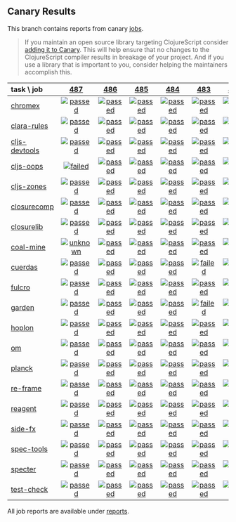 ## Canary Results

This branch contains reports from canary [jobs](https://github.com/cljs-oss/canary/tree/jobs).

> If you maintain an open source library targeting ClojureScript consider [adding it to Canary](https://github.com/cljs-oss/canary/tree/master#how-to-participate). This will help ensure that no changes to the ClojureScript compiler results in breakage of your project. And if you use a library that is important to you, consider helping the maintainers accomplish this.

[//]: # (begin_overview_table)

| task \ job | <a href="reports/2018/07/19/job-000487-1.10.396-e6768a4" title="job #487 finished on 2018-07-19">487</a> | <a href="reports/2018/07/19/job-000486-1.10.373-3123aa3" title="job #486 finished on 2018-07-19">486</a> | <a href="reports/2018/07/18/job-000485-1.10.373-3123aa3" title="job #485 finished on 2018-07-18">485</a> | <a href="reports/2018/07/17/job-000484-1.10.367-9099373" title="job #484 finished on 2018-07-17">484</a> | <a href="reports/2018/07/16/job-000483-1.10.366-17b7146" title="job #483 finished on 2018-07-16">483</a> | <a href="reports/2018/07/15/job-000482-1.10.366-17b7146" title="job #482 finished on 2018-07-15">482</a> | <a href="reports/2018/07/14/job-000481-1.10.363-0773689" title="job #481 finished on 2018-07-14">481</a> | <a href="reports/2018/07/13/job-000480-1.10.363-0773689" title="job #480 finished on 2018-07-13">480</a> | <a href="reports/2018/07/12/job-000479-1.10.363-0773689" title="job #479 finished on 2018-07-12">479</a> | <a href="reports/2018/07/11/job-000478-1.10.363-0773689" title="job #478 finished on 2018-07-11">478</a> |
| :--- | :---: | :---: | :---: | :---: | :---: | :---: | :---: | :---: | :---: | :---: |
| [chromex](https://github.com/binaryage/chromex) | <a href="reports/2018/07/19/job-000487-1.10.396-e6768a4#-chromex"><img title="passed" src="http://box.binaryage.com/s-passed.svg"><a> | <a href="reports/2018/07/19/job-000486-1.10.373-3123aa3#-chromex"><img title="passed" src="http://box.binaryage.com/s-passed.svg"><a> | <a href="reports/2018/07/18/job-000485-1.10.373-3123aa3#-chromex"><img title="passed" src="http://box.binaryage.com/s-passed.svg"><a> | <a href="reports/2018/07/17/job-000484-1.10.367-9099373#-chromex"><img title="passed" src="http://box.binaryage.com/s-passed.svg"><a> | <a href="reports/2018/07/16/job-000483-1.10.366-17b7146#-chromex"><img title="passed" src="http://box.binaryage.com/s-passed.svg"><a> | <a href="reports/2018/07/15/job-000482-1.10.366-17b7146#-chromex"><img title="passed" src="http://box.binaryage.com/s-passed.svg"><a> | <a href="reports/2018/07/14/job-000481-1.10.363-0773689#-chromex"><img title="passed" src="http://box.binaryage.com/s-passed.svg"><a> | <a href="reports/2018/07/13/job-000480-1.10.363-0773689#-chromex"><img title="passed" src="http://box.binaryage.com/s-passed.svg"><a> | <a href="reports/2018/07/12/job-000479-1.10.363-0773689#-chromex"><img title="passed" src="http://box.binaryage.com/s-passed.svg"><a> | <a href="reports/2018/07/11/job-000478-1.10.363-0773689#-chromex"><img title="passed" src="http://box.binaryage.com/s-passed.svg"><a> |
| [clara-rules](https://github.com/cerner/clara-rules) | <a href="reports/2018/07/19/job-000487-1.10.396-e6768a4#-clara-rules"><img title="passed" src="http://box.binaryage.com/s-passed.svg"><a> | <a href="reports/2018/07/19/job-000486-1.10.373-3123aa3#-clara-rules"><img title="passed" src="http://box.binaryage.com/s-passed.svg"><a> | <a href="reports/2018/07/18/job-000485-1.10.373-3123aa3#-clara-rules"><img title="passed" src="http://box.binaryage.com/s-passed.svg"><a> | <a href="reports/2018/07/17/job-000484-1.10.367-9099373#-clara-rules"><img title="passed" src="http://box.binaryage.com/s-passed.svg"><a> | <a href="reports/2018/07/16/job-000483-1.10.366-17b7146#-clara-rules"><img title="passed" src="http://box.binaryage.com/s-passed.svg"><a> | <a href="reports/2018/07/15/job-000482-1.10.366-17b7146#-clara-rules"><img title="passed" src="http://box.binaryage.com/s-passed.svg"><a> | <a href="reports/2018/07/14/job-000481-1.10.363-0773689#-clara-rules"><img title="passed" src="http://box.binaryage.com/s-passed.svg"><a> | <a href="reports/2018/07/13/job-000480-1.10.363-0773689#-clara-rules"><img title="passed" src="http://box.binaryage.com/s-passed.svg"><a> | <a href="reports/2018/07/12/job-000479-1.10.363-0773689#-clara-rules"><img title="passed" src="http://box.binaryage.com/s-passed.svg"><a> | <a href="reports/2018/07/11/job-000478-1.10.363-0773689#-clara-rules"><img title="passed" src="http://box.binaryage.com/s-passed.svg"><a> |
| [cljs-devtools](https://github.com/binaryage/cljs-devtools) | <a href="reports/2018/07/19/job-000487-1.10.396-e6768a4#-cljs-devtools"><img title="passed" src="http://box.binaryage.com/s-passed.svg"><a> | <a href="reports/2018/07/19/job-000486-1.10.373-3123aa3#-cljs-devtools"><img title="passed" src="http://box.binaryage.com/s-passed.svg"><a> | <a href="reports/2018/07/18/job-000485-1.10.373-3123aa3#-cljs-devtools"><img title="passed" src="http://box.binaryage.com/s-passed.svg"><a> | <a href="reports/2018/07/17/job-000484-1.10.367-9099373#-cljs-devtools"><img title="passed" src="http://box.binaryage.com/s-passed.svg"><a> | <a href="reports/2018/07/16/job-000483-1.10.366-17b7146#-cljs-devtools"><img title="passed" src="http://box.binaryage.com/s-passed.svg"><a> | <a href="reports/2018/07/15/job-000482-1.10.366-17b7146#-cljs-devtools"><img title="passed" src="http://box.binaryage.com/s-passed.svg"><a> | <a href="reports/2018/07/14/job-000481-1.10.363-0773689#-cljs-devtools"><img title="passed" src="http://box.binaryage.com/s-passed.svg"><a> | <a href="reports/2018/07/13/job-000480-1.10.363-0773689#-cljs-devtools"><img title="passed" src="http://box.binaryage.com/s-passed.svg"><a> | <a href="reports/2018/07/12/job-000479-1.10.363-0773689#-cljs-devtools"><img title="passed" src="http://box.binaryage.com/s-passed.svg"><a> | <a href="reports/2018/07/11/job-000478-1.10.363-0773689#-cljs-devtools"><img title="passed" src="http://box.binaryage.com/s-passed.svg"><a> |
| [cljs-oops](https://github.com/binaryage/cljs-oops) | <a href="reports/2018/07/19/job-000487-1.10.396-e6768a4#-cljs-oops"><img title="failed" src="http://box.binaryage.com/s-failed.svg"><a> | <a href="reports/2018/07/19/job-000486-1.10.373-3123aa3#-cljs-oops"><img title="passed" src="http://box.binaryage.com/s-passed.svg"><a> | <a href="reports/2018/07/18/job-000485-1.10.373-3123aa3#-cljs-oops"><img title="passed" src="http://box.binaryage.com/s-passed.svg"><a> | <a href="reports/2018/07/17/job-000484-1.10.367-9099373#-cljs-oops"><img title="passed" src="http://box.binaryage.com/s-passed.svg"><a> | <a href="reports/2018/07/16/job-000483-1.10.366-17b7146#-cljs-oops"><img title="passed" src="http://box.binaryage.com/s-passed.svg"><a> | <a href="reports/2018/07/15/job-000482-1.10.366-17b7146#-cljs-oops"><img title="passed" src="http://box.binaryage.com/s-passed.svg"><a> | <a href="reports/2018/07/14/job-000481-1.10.363-0773689#-cljs-oops"><img title="passed" src="http://box.binaryage.com/s-passed.svg"><a> | <a href="reports/2018/07/13/job-000480-1.10.363-0773689#-cljs-oops"><img title="passed" src="http://box.binaryage.com/s-passed.svg"><a> | <a href="reports/2018/07/12/job-000479-1.10.363-0773689#-cljs-oops"><img title="passed" src="http://box.binaryage.com/s-passed.svg"><a> | <a href="reports/2018/07/11/job-000478-1.10.363-0773689#-cljs-oops"><img title="passed" src="http://box.binaryage.com/s-passed.svg"><a> |
| [cljs-zones](https://github.com/binaryage/cljs-zones) | <a href="reports/2018/07/19/job-000487-1.10.396-e6768a4#-cljs-zones"><img title="passed" src="http://box.binaryage.com/s-passed.svg"><a> | <a href="reports/2018/07/19/job-000486-1.10.373-3123aa3#-cljs-zones"><img title="passed" src="http://box.binaryage.com/s-passed.svg"><a> | <a href="reports/2018/07/18/job-000485-1.10.373-3123aa3#-cljs-zones"><img title="passed" src="http://box.binaryage.com/s-passed.svg"><a> | <a href="reports/2018/07/17/job-000484-1.10.367-9099373#-cljs-zones"><img title="passed" src="http://box.binaryage.com/s-passed.svg"><a> | <a href="reports/2018/07/16/job-000483-1.10.366-17b7146#-cljs-zones"><img title="passed" src="http://box.binaryage.com/s-passed.svg"><a> | <a href="reports/2018/07/15/job-000482-1.10.366-17b7146#-cljs-zones"><img title="passed" src="http://box.binaryage.com/s-passed.svg"><a> | <a href="reports/2018/07/14/job-000481-1.10.363-0773689#-cljs-zones"><img title="passed" src="http://box.binaryage.com/s-passed.svg"><a> | <a href="reports/2018/07/13/job-000480-1.10.363-0773689#-cljs-zones"><img title="passed" src="http://box.binaryage.com/s-passed.svg"><a> | <a href="reports/2018/07/12/job-000479-1.10.363-0773689#-cljs-zones"><img title="passed" src="http://box.binaryage.com/s-passed.svg"><a> | <a href="reports/2018/07/11/job-000478-1.10.363-0773689#-cljs-zones"><img title="passed" src="http://box.binaryage.com/s-passed.svg"><a> |
| [closurecomp](https://github.com/mfikes/closurecomp) | <a href="reports/2018/07/19/job-000487-1.10.396-e6768a4#-closurecomp"><img title="passed" src="http://box.binaryage.com/s-passed.svg"><a> | <a href="reports/2018/07/19/job-000486-1.10.373-3123aa3#-closurecomp"><img title="passed" src="http://box.binaryage.com/s-passed.svg"><a> | <a href="reports/2018/07/18/job-000485-1.10.373-3123aa3#-closurecomp"><img title="passed" src="http://box.binaryage.com/s-passed.svg"><a> | <a href="reports/2018/07/17/job-000484-1.10.367-9099373#-closurecomp"><img title="passed" src="http://box.binaryage.com/s-passed.svg"><a> | <a href="reports/2018/07/16/job-000483-1.10.366-17b7146#-closurecomp"><img title="passed" src="http://box.binaryage.com/s-passed.svg"><a> | <a href="reports/2018/07/15/job-000482-1.10.366-17b7146#-closurecomp"><img title="passed" src="http://box.binaryage.com/s-passed.svg"><a> | <a href="reports/2018/07/14/job-000481-1.10.363-0773689#-closurecomp"><img title="passed" src="http://box.binaryage.com/s-passed.svg"><a> | <a href="reports/2018/07/13/job-000480-1.10.363-0773689#-closurecomp"><img title="passed" src="http://box.binaryage.com/s-passed.svg"><a> | <a href="reports/2018/07/12/job-000479-1.10.363-0773689#-closurecomp"><img title="failed" src="http://box.binaryage.com/s-failed.svg"><a> | <a href="reports/2018/07/11/job-000478-1.10.363-0773689#-closurecomp"><img title="passed" src="http://box.binaryage.com/s-passed.svg"><a> |
| [closurelib](https://github.com/mfikes/closurelib) | <a href="reports/2018/07/19/job-000487-1.10.396-e6768a4#-closurelib"><img title="passed" src="http://box.binaryage.com/s-passed.svg"><a> | <a href="reports/2018/07/19/job-000486-1.10.373-3123aa3#-closurelib"><img title="passed" src="http://box.binaryage.com/s-passed.svg"><a> | <a href="reports/2018/07/18/job-000485-1.10.373-3123aa3#-closurelib"><img title="passed" src="http://box.binaryage.com/s-passed.svg"><a> | <a href="reports/2018/07/17/job-000484-1.10.367-9099373#-closurelib"><img title="passed" src="http://box.binaryage.com/s-passed.svg"><a> | <a href="reports/2018/07/16/job-000483-1.10.366-17b7146#-closurelib"><img title="passed" src="http://box.binaryage.com/s-passed.svg"><a> | <a href="reports/2018/07/15/job-000482-1.10.366-17b7146#-closurelib"><img title="passed" src="http://box.binaryage.com/s-passed.svg"><a> | <a href="reports/2018/07/14/job-000481-1.10.363-0773689#-closurelib"><img title="passed" src="http://box.binaryage.com/s-passed.svg"><a> | <a href="reports/2018/07/13/job-000480-1.10.363-0773689#-closurelib"><img title="passed" src="http://box.binaryage.com/s-passed.svg"><a> | <a href="reports/2018/07/12/job-000479-1.10.363-0773689#-closurelib"><img title="passed" src="http://box.binaryage.com/s-passed.svg"><a> | <a href="reports/2018/07/11/job-000478-1.10.363-0773689#-closurelib"><img title="passed" src="http://box.binaryage.com/s-passed.svg"><a> |
| [coal-mine](https://github.com/mfikes/coal-mine) | <a href="reports/2018/07/19/job-000487-1.10.396-e6768a4#-coal-mine"><img title="unknown" src="http://box.binaryage.com/s-unknown.svg"><a> | <a href="reports/2018/07/19/job-000486-1.10.373-3123aa3#-coal-mine"><img title="passed" src="http://box.binaryage.com/s-passed.svg"><a> | <a href="reports/2018/07/18/job-000485-1.10.373-3123aa3#-coal-mine"><img title="passed" src="http://box.binaryage.com/s-passed.svg"><a> | <a href="reports/2018/07/17/job-000484-1.10.367-9099373#-coal-mine"><img title="passed" src="http://box.binaryage.com/s-passed.svg"><a> | <a href="reports/2018/07/16/job-000483-1.10.366-17b7146#-coal-mine"><img title="passed" src="http://box.binaryage.com/s-passed.svg"><a> | <a href="reports/2018/07/15/job-000482-1.10.366-17b7146#-coal-mine"><img title="passed" src="http://box.binaryage.com/s-passed.svg"><a> | <a href="reports/2018/07/14/job-000481-1.10.363-0773689#-coal-mine"><img title="passed" src="http://box.binaryage.com/s-passed.svg"><a> | <a href="reports/2018/07/13/job-000480-1.10.363-0773689#-coal-mine"><img title="passed" src="http://box.binaryage.com/s-passed.svg"><a> | <a href="reports/2018/07/12/job-000479-1.10.363-0773689#-coal-mine"><img title="passed" src="http://box.binaryage.com/s-passed.svg"><a> | <a href="reports/2018/07/11/job-000478-1.10.363-0773689#-coal-mine"><img title="passed" src="http://box.binaryage.com/s-passed.svg"><a> |
| [cuerdas](https://github.com/funcool/cuerdas) | <a href="reports/2018/07/19/job-000487-1.10.396-e6768a4#-cuerdas"><img title="passed" src="http://box.binaryage.com/s-passed.svg"><a> | <a href="reports/2018/07/19/job-000486-1.10.373-3123aa3#-cuerdas"><img title="passed" src="http://box.binaryage.com/s-passed.svg"><a> | <a href="reports/2018/07/18/job-000485-1.10.373-3123aa3#-cuerdas"><img title="passed" src="http://box.binaryage.com/s-passed.svg"><a> | <a href="reports/2018/07/17/job-000484-1.10.367-9099373#-cuerdas"><img title="passed" src="http://box.binaryage.com/s-passed.svg"><a> | <a href="reports/2018/07/16/job-000483-1.10.366-17b7146#-cuerdas"><img title="failed" src="http://box.binaryage.com/s-failed.svg"><a> | <a href="reports/2018/07/15/job-000482-1.10.366-17b7146#-cuerdas"><img title="passed" src="http://box.binaryage.com/s-passed.svg"><a> | <a href="reports/2018/07/14/job-000481-1.10.363-0773689#-cuerdas"><img title="passed" src="http://box.binaryage.com/s-passed.svg"><a> | <a href="reports/2018/07/13/job-000480-1.10.363-0773689#-cuerdas"><img title="passed" src="http://box.binaryage.com/s-passed.svg"><a> | <a href="reports/2018/07/12/job-000479-1.10.363-0773689#-cuerdas"><img title="passed" src="http://box.binaryage.com/s-passed.svg"><a> | <a href="reports/2018/07/11/job-000478-1.10.363-0773689#-cuerdas"><img title="passed" src="http://box.binaryage.com/s-passed.svg"><a> |
| [fulcro](https://github.com/fulcrologic/fulcro) | <a href="reports/2018/07/19/job-000487-1.10.396-e6768a4#-fulcro"><img title="passed" src="http://box.binaryage.com/s-passed.svg"><a> | <a href="reports/2018/07/19/job-000486-1.10.373-3123aa3#-fulcro"><img title="passed" src="http://box.binaryage.com/s-passed.svg"><a> | <a href="reports/2018/07/18/job-000485-1.10.373-3123aa3#-fulcro"><img title="passed" src="http://box.binaryage.com/s-passed.svg"><a> | <a href="reports/2018/07/17/job-000484-1.10.367-9099373#-fulcro"><img title="passed" src="http://box.binaryage.com/s-passed.svg"><a> | <a href="reports/2018/07/16/job-000483-1.10.366-17b7146#-fulcro"><img title="passed" src="http://box.binaryage.com/s-passed.svg"><a> | <a href="reports/2018/07/15/job-000482-1.10.366-17b7146#-fulcro"><img title="passed" src="http://box.binaryage.com/s-passed.svg"><a> | <a href="reports/2018/07/14/job-000481-1.10.363-0773689#-fulcro"><img title="passed" src="http://box.binaryage.com/s-passed.svg"><a> | <a href="reports/2018/07/13/job-000480-1.10.363-0773689#-fulcro"><img title="passed" src="http://box.binaryage.com/s-passed.svg"><a> | <a href="reports/2018/07/12/job-000479-1.10.363-0773689#-fulcro"><img title="passed" src="http://box.binaryage.com/s-passed.svg"><a> | <a href="reports/2018/07/11/job-000478-1.10.363-0773689#-fulcro"><img title="passed" src="http://box.binaryage.com/s-passed.svg"><a> |
| [garden](https://github.com/noprompt/garden) | <a href="reports/2018/07/19/job-000487-1.10.396-e6768a4#-garden"><img title="passed" src="http://box.binaryage.com/s-passed.svg"><a> | <a href="reports/2018/07/19/job-000486-1.10.373-3123aa3#-garden"><img title="passed" src="http://box.binaryage.com/s-passed.svg"><a> | <a href="reports/2018/07/18/job-000485-1.10.373-3123aa3#-garden"><img title="passed" src="http://box.binaryage.com/s-passed.svg"><a> | <a href="reports/2018/07/17/job-000484-1.10.367-9099373#-garden"><img title="passed" src="http://box.binaryage.com/s-passed.svg"><a> | <a href="reports/2018/07/16/job-000483-1.10.366-17b7146#-garden"><img title="failed" src="http://box.binaryage.com/s-failed.svg"><a> | <a href="reports/2018/07/15/job-000482-1.10.366-17b7146#-garden"><img title="passed" src="http://box.binaryage.com/s-passed.svg"><a> | <a href="reports/2018/07/14/job-000481-1.10.363-0773689#-garden"><img title="passed" src="http://box.binaryage.com/s-passed.svg"><a> | <a href="reports/2018/07/13/job-000480-1.10.363-0773689#-garden"><img title="passed" src="http://box.binaryage.com/s-passed.svg"><a> | <a href="reports/2018/07/12/job-000479-1.10.363-0773689#-garden"><img title="passed" src="http://box.binaryage.com/s-passed.svg"><a> | <a href="reports/2018/07/11/job-000478-1.10.363-0773689#-garden"><img title="passed" src="http://box.binaryage.com/s-passed.svg"><a> |
| [hoplon](https://github.com/hoplon/hoplon) | <a href="reports/2018/07/19/job-000487-1.10.396-e6768a4#-hoplon"><img title="passed" src="http://box.binaryage.com/s-passed.svg"><a> | <a href="reports/2018/07/19/job-000486-1.10.373-3123aa3#-hoplon"><img title="passed" src="http://box.binaryage.com/s-passed.svg"><a> | <a href="reports/2018/07/18/job-000485-1.10.373-3123aa3#-hoplon"><img title="passed" src="http://box.binaryage.com/s-passed.svg"><a> | <a href="reports/2018/07/17/job-000484-1.10.367-9099373#-hoplon"><img title="passed" src="http://box.binaryage.com/s-passed.svg"><a> | <a href="reports/2018/07/16/job-000483-1.10.366-17b7146#-hoplon"><img title="passed" src="http://box.binaryage.com/s-passed.svg"><a> | <a href="reports/2018/07/15/job-000482-1.10.366-17b7146#-hoplon"><img title="passed" src="http://box.binaryage.com/s-passed.svg"><a> | <a href="reports/2018/07/14/job-000481-1.10.363-0773689#-hoplon"><img title="passed" src="http://box.binaryage.com/s-passed.svg"><a> | <a href="reports/2018/07/13/job-000480-1.10.363-0773689#-hoplon"><img title="passed" src="http://box.binaryage.com/s-passed.svg"><a> | <a href="reports/2018/07/12/job-000479-1.10.363-0773689#-hoplon"><img title="passed" src="http://box.binaryage.com/s-passed.svg"><a> | <a href="reports/2018/07/11/job-000478-1.10.363-0773689#-hoplon"><img title="passed" src="http://box.binaryage.com/s-passed.svg"><a> |
| [om](https://github.com/omcljs/om) | <a href="reports/2018/07/19/job-000487-1.10.396-e6768a4#-om"><img title="passed" src="http://box.binaryage.com/s-passed.svg"><a> | <a href="reports/2018/07/19/job-000486-1.10.373-3123aa3#-om"><img title="passed" src="http://box.binaryage.com/s-passed.svg"><a> | <a href="reports/2018/07/18/job-000485-1.10.373-3123aa3#-om"><img title="passed" src="http://box.binaryage.com/s-passed.svg"><a> | <a href="reports/2018/07/17/job-000484-1.10.367-9099373#-om"><img title="passed" src="http://box.binaryage.com/s-passed.svg"><a> | <a href="reports/2018/07/16/job-000483-1.10.366-17b7146#-om"><img title="passed" src="http://box.binaryage.com/s-passed.svg"><a> | <a href="reports/2018/07/15/job-000482-1.10.366-17b7146#-om"><img title="passed" src="http://box.binaryage.com/s-passed.svg"><a> | <a href="reports/2018/07/14/job-000481-1.10.363-0773689#-om"><img title="passed" src="http://box.binaryage.com/s-passed.svg"><a> | <a href="reports/2018/07/13/job-000480-1.10.363-0773689#-om"><img title="passed" src="http://box.binaryage.com/s-passed.svg"><a> | <a href="reports/2018/07/12/job-000479-1.10.363-0773689#-om"><img title="passed" src="http://box.binaryage.com/s-passed.svg"><a> | <a href="reports/2018/07/11/job-000478-1.10.363-0773689#-om"><img title="passed" src="http://box.binaryage.com/s-passed.svg"><a> |
| [planck](https://github.com/planck-repl/planck) | <a href="reports/2018/07/19/job-000487-1.10.396-e6768a4#-planck"><img title="passed" src="http://box.binaryage.com/s-passed.svg"><a> | <a href="reports/2018/07/19/job-000486-1.10.373-3123aa3#-planck"><img title="passed" src="http://box.binaryage.com/s-passed.svg"><a> | <a href="reports/2018/07/18/job-000485-1.10.373-3123aa3#-planck"><img title="passed" src="http://box.binaryage.com/s-passed.svg"><a> | <a href="reports/2018/07/17/job-000484-1.10.367-9099373#-planck"><img title="passed" src="http://box.binaryage.com/s-passed.svg"><a> | <a href="reports/2018/07/16/job-000483-1.10.366-17b7146#-planck"><img title="passed" src="http://box.binaryage.com/s-passed.svg"><a> | <a href="reports/2018/07/15/job-000482-1.10.366-17b7146#-planck"><img title="passed" src="http://box.binaryage.com/s-passed.svg"><a> | <a href="reports/2018/07/14/job-000481-1.10.363-0773689#-planck"><img title="passed" src="http://box.binaryage.com/s-passed.svg"><a> | <a href="reports/2018/07/13/job-000480-1.10.363-0773689#-planck"><img title="passed" src="http://box.binaryage.com/s-passed.svg"><a> | <a href="reports/2018/07/12/job-000479-1.10.363-0773689#-planck"><img title="passed" src="http://box.binaryage.com/s-passed.svg"><a> | <a href="reports/2018/07/11/job-000478-1.10.363-0773689#-planck"><img title="passed" src="http://box.binaryage.com/s-passed.svg"><a> |
| [re-frame](https://github.com/Day8/re-frame) | <a href="reports/2018/07/19/job-000487-1.10.396-e6768a4#-re-frame"><img title="passed" src="http://box.binaryage.com/s-passed.svg"><a> | <a href="reports/2018/07/19/job-000486-1.10.373-3123aa3#-re-frame"><img title="passed" src="http://box.binaryage.com/s-passed.svg"><a> | <a href="reports/2018/07/18/job-000485-1.10.373-3123aa3#-re-frame"><img title="passed" src="http://box.binaryage.com/s-passed.svg"><a> | <a href="reports/2018/07/17/job-000484-1.10.367-9099373#-re-frame"><img title="passed" src="http://box.binaryage.com/s-passed.svg"><a> | <a href="reports/2018/07/16/job-000483-1.10.366-17b7146#-re-frame"><img title="passed" src="http://box.binaryage.com/s-passed.svg"><a> | <a href="reports/2018/07/15/job-000482-1.10.366-17b7146#-re-frame"><img title="passed" src="http://box.binaryage.com/s-passed.svg"><a> | <a href="reports/2018/07/14/job-000481-1.10.363-0773689#-re-frame"><img title="passed" src="http://box.binaryage.com/s-passed.svg"><a> | <a href="reports/2018/07/13/job-000480-1.10.363-0773689#-re-frame"><img title="passed" src="http://box.binaryage.com/s-passed.svg"><a> | <a href="reports/2018/07/12/job-000479-1.10.363-0773689#-re-frame"><img title="passed" src="http://box.binaryage.com/s-passed.svg"><a> | <a href="reports/2018/07/11/job-000478-1.10.363-0773689#-re-frame"><img title="passed" src="http://box.binaryage.com/s-passed.svg"><a> |
| [reagent](https://github.com/reagent-project/reagent) | <a href="reports/2018/07/19/job-000487-1.10.396-e6768a4#-reagent"><img title="passed" src="http://box.binaryage.com/s-passed.svg"><a> | <a href="reports/2018/07/19/job-000486-1.10.373-3123aa3#-reagent"><img title="passed" src="http://box.binaryage.com/s-passed.svg"><a> | <a href="reports/2018/07/18/job-000485-1.10.373-3123aa3#-reagent"><img title="passed" src="http://box.binaryage.com/s-passed.svg"><a> | <a href="reports/2018/07/17/job-000484-1.10.367-9099373#-reagent"><img title="passed" src="http://box.binaryage.com/s-passed.svg"><a> | <a href="reports/2018/07/16/job-000483-1.10.366-17b7146#-reagent"><img title="passed" src="http://box.binaryage.com/s-passed.svg"><a> | <a href="reports/2018/07/15/job-000482-1.10.366-17b7146#-reagent"><img title="passed" src="http://box.binaryage.com/s-passed.svg"><a> | <a href="reports/2018/07/14/job-000481-1.10.363-0773689#-reagent"><img title="passed" src="http://box.binaryage.com/s-passed.svg"><a> | <a href="reports/2018/07/13/job-000480-1.10.363-0773689#-reagent"><img title="passed" src="http://box.binaryage.com/s-passed.svg"><a> | <a href="reports/2018/07/12/job-000479-1.10.363-0773689#-reagent"><img title="passed" src="http://box.binaryage.com/s-passed.svg"><a> | <a href="reports/2018/07/11/job-000478-1.10.363-0773689#-reagent"><img title="passed" src="http://box.binaryage.com/s-passed.svg"><a> |
| [side-fx](https://github.com/cljsrn/side-fx) | <a href="reports/2018/07/19/job-000487-1.10.396-e6768a4#-side-fx"><img title="passed" src="http://box.binaryage.com/s-passed.svg"><a> | <a href="reports/2018/07/19/job-000486-1.10.373-3123aa3#-side-fx"><img title="passed" src="http://box.binaryage.com/s-passed.svg"><a> | <a href="reports/2018/07/18/job-000485-1.10.373-3123aa3#-side-fx"><img title="passed" src="http://box.binaryage.com/s-passed.svg"><a> | <a href="reports/2018/07/17/job-000484-1.10.367-9099373#-side-fx"><img title="passed" src="http://box.binaryage.com/s-passed.svg"><a> | <a href="reports/2018/07/16/job-000483-1.10.366-17b7146#-side-fx"><img title="passed" src="http://box.binaryage.com/s-passed.svg"><a> | <a href="reports/2018/07/15/job-000482-1.10.366-17b7146#-side-fx"><img title="passed" src="http://box.binaryage.com/s-passed.svg"><a> | <a href="reports/2018/07/14/job-000481-1.10.363-0773689#-side-fx"><img title="passed" src="http://box.binaryage.com/s-passed.svg"><a> | <a href="reports/2018/07/13/job-000480-1.10.363-0773689#-side-fx"><img title="passed" src="http://box.binaryage.com/s-passed.svg"><a> | <a href="reports/2018/07/12/job-000479-1.10.363-0773689#-side-fx"><img title="passed" src="http://box.binaryage.com/s-passed.svg"><a> | <a href="reports/2018/07/11/job-000478-1.10.363-0773689#-side-fx"><img title="passed" src="http://box.binaryage.com/s-passed.svg"><a> |
| [spec-tools](https://github.com/metosin/spec-tools) | <a href="reports/2018/07/19/job-000487-1.10.396-e6768a4#-spec-tools"><img title="passed" src="http://box.binaryage.com/s-passed.svg"><a> | <a href="reports/2018/07/19/job-000486-1.10.373-3123aa3#-spec-tools"><img title="passed" src="http://box.binaryage.com/s-passed.svg"><a> | <a href="reports/2018/07/18/job-000485-1.10.373-3123aa3#-spec-tools"><img title="passed" src="http://box.binaryage.com/s-passed.svg"><a> | <a href="reports/2018/07/17/job-000484-1.10.367-9099373#-spec-tools"><img title="passed" src="http://box.binaryage.com/s-passed.svg"><a> | <a href="reports/2018/07/16/job-000483-1.10.366-17b7146#-spec-tools"><img title="passed" src="http://box.binaryage.com/s-passed.svg"><a> | <a href="reports/2018/07/15/job-000482-1.10.366-17b7146#-spec-tools"><img title="passed" src="http://box.binaryage.com/s-passed.svg"><a> | <a href="reports/2018/07/14/job-000481-1.10.363-0773689#-spec-tools"><img title="passed" src="http://box.binaryage.com/s-passed.svg"><a> | <a href="reports/2018/07/13/job-000480-1.10.363-0773689#-spec-tools"><img title="passed" src="http://box.binaryage.com/s-passed.svg"><a> | <a href="reports/2018/07/12/job-000479-1.10.363-0773689#-spec-tools"><img title="passed" src="http://box.binaryage.com/s-passed.svg"><a> | <a href="reports/2018/07/11/job-000478-1.10.363-0773689#-spec-tools"><img title="passed" src="http://box.binaryage.com/s-passed.svg"><a> |
| [specter](https://github.com/nathanmarz/specter) | <a href="reports/2018/07/19/job-000487-1.10.396-e6768a4#-specter"><img title="passed" src="http://box.binaryage.com/s-passed.svg"><a> | <a href="reports/2018/07/19/job-000486-1.10.373-3123aa3#-specter"><img title="passed" src="http://box.binaryage.com/s-passed.svg"><a> | <a href="reports/2018/07/18/job-000485-1.10.373-3123aa3#-specter"><img title="passed" src="http://box.binaryage.com/s-passed.svg"><a> | <a href="reports/2018/07/17/job-000484-1.10.367-9099373#-specter"><img title="passed" src="http://box.binaryage.com/s-passed.svg"><a> | <a href="reports/2018/07/16/job-000483-1.10.366-17b7146#-specter"><img title="passed" src="http://box.binaryage.com/s-passed.svg"><a> | <a href="reports/2018/07/15/job-000482-1.10.366-17b7146#-specter"><img title="passed" src="http://box.binaryage.com/s-passed.svg"><a> | <a href="reports/2018/07/14/job-000481-1.10.363-0773689#-specter"><img title="passed" src="http://box.binaryage.com/s-passed.svg"><a> | <a href="reports/2018/07/13/job-000480-1.10.363-0773689#-specter"><img title="passed" src="http://box.binaryage.com/s-passed.svg"><a> | <a href="reports/2018/07/12/job-000479-1.10.363-0773689#-specter"><img title="passed" src="http://box.binaryage.com/s-passed.svg"><a> | <a href="reports/2018/07/11/job-000478-1.10.363-0773689#-specter"><img title="passed" src="http://box.binaryage.com/s-passed.svg"><a> |
| [test-check](https://github.com/clojure/test.check) | <a href="reports/2018/07/19/job-000487-1.10.396-e6768a4#-test-check"><img title="passed" src="http://box.binaryage.com/s-passed.svg"><a> | <a href="reports/2018/07/19/job-000486-1.10.373-3123aa3#-test-check"><img title="passed" src="http://box.binaryage.com/s-passed.svg"><a> | <a href="reports/2018/07/18/job-000485-1.10.373-3123aa3#-test-check"><img title="passed" src="http://box.binaryage.com/s-passed.svg"><a> | <a href="reports/2018/07/17/job-000484-1.10.367-9099373#-test-check"><img title="passed" src="http://box.binaryage.com/s-passed.svg"><a> | <a href="reports/2018/07/16/job-000483-1.10.366-17b7146#-test-check"><img title="passed" src="http://box.binaryage.com/s-passed.svg"><a> | <a href="reports/2018/07/15/job-000482-1.10.366-17b7146#-test-check"><img title="passed" src="http://box.binaryage.com/s-passed.svg"><a> | <a href="reports/2018/07/14/job-000481-1.10.363-0773689#-test-check"><img title="passed" src="http://box.binaryage.com/s-passed.svg"><a> | <a href="reports/2018/07/13/job-000480-1.10.363-0773689#-test-check"><img title="passed" src="http://box.binaryage.com/s-passed.svg"><a> | <a href="reports/2018/07/12/job-000479-1.10.363-0773689#-test-check"><img title="passed" src="http://box.binaryage.com/s-passed.svg"><a> | <a href="reports/2018/07/11/job-000478-1.10.363-0773689#-test-check"><img title="passed" src="http://box.binaryage.com/s-passed.svg"><a> |

[//]: # (end_overview_table)

All job reports are available under [reports](reports).
